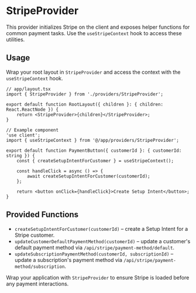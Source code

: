 # StripeProvider

This provider initializes Stripe on the client and exposes helper functions for common payment tasks. Use the `useStripeContext` hook to access these utilities.


## Usage

Wrap your root layout in `StripeProvider` and access the context with the `useStripeContext` hook.

```tsx
// app/layout.tsx
import { StripeProvider } from './providers/StripeProvider';

export default function RootLayout({ children }: { children: React.ReactNode }) {
    return <StripeProvider>{children}</StripeProvider>;
}
```

```tsx
// Example component
'use client';
import { useStripeContext } from '@/app/providers/StripeProvider';

export default function PaymentButton({ customerId }: { customerId: string }) {
    const { createSetupIntentForCustomer } = useStripeContext();

    const handleClick = async () => {
        await createSetupIntentForCustomer(customerId);
    };

    return <button onClick={handleClick}>Create Setup Intent</button>;
}
```


## Provided Functions

- `createSetupIntentForCustomer(customerId)` – create a Setup Intent for a Stripe customer.
- `updateCustomerDefaultPaymentMethod(customerId)` – update a customer's default payment method via `/api/stripe/payment-method/default`.
- `updateSubscriptionPaymentMethod(customerId, subscriptionId)` – update a subscription's payment method via `/api/stripe/payment-method/subscription`.

Wrap your application with `StripeProvider` to ensure Stripe is loaded before any payment interactions.
